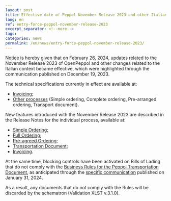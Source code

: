 ```yaml
---
layout: post
title: Effective date of Peppol November Release 2023 and other Italian changes
lang: en
ref: entry-force-peppol-november-release-2023
excerpt_separator: <!--more-->
tags:
categories: news
permalink: /en/news/entry-force-peppol-november-release-2023/
---
```

Notice is hereby given that on February 26, 2024, updates related to the November Release 2023 of OpenPeppol and other changes related to the Italian context became effective, which were highlighted through the communication published on December 19, 2023.

The technical specifications currently in effect are available at:

 -  [Invoicing](https://peppol-docs.agid.gov.it/docs/my_index_fatt.jsp);
 -  [Other processes](https://peppol-docs.agid.gov.it/docs/my_index.jsp) (Simple ordering, Complete ordering, Pre-arranged ordering, Transport document).
<!--more-->
New features introduced with the November Release 2023 are described in the Release Notes for the individual process, available at:

 -   [Simple Ordering](https://peppol-docs.agid.gov.it/docs/docs/ITA/others/guides/release-notes-it/3-order-only/main.html);
 -   [Full Ordering](https://peppol-docs.agid.gov.it/docs/docs/ITA/others/guides/release-notes-it/28-ordering/main.html);
 -   [Pre-agreed Ordering](https://peppol-docs.agid.gov.it/docs/docs/ITA/others/guides/release-notes-it/42-orderagreement/main.html);
 -   [Transportation Document](https://peppol-docs.agid.gov.it/docs/docs/ITA/others/guides/release-notes-it/30-despatchadvice/main.html);
 -   [Invoicing](https://peppol-docs.agid.gov.it/docs/docs/ITA/invoice/guide/release-notes-it/main.html).
 
At the same time, blocking controls have been activated on Bills of Lading that do not comply with the [Business Rules for the Peppol Transportation Document](https://peppol-docs.agid.gov.it/docs/xml/ITA/sch/peppolbis-trdm016-3.0-despatch-advice/Schematron/ITA/AGID-PEPPOL-T16.html), as anticipated through the [specific communication](https://peppol.agid.gov.it/it/news/compilazione-ddt-peppol-november-release-2023/) published on January 31, 2024.

As a result, any documents that do not comply with the Rules will be discarded by the schematron (Validation XLST v.3.1.0).